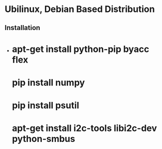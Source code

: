 Ubilinux, Debian Based Distribution
==


## Installation

- [](https://learn.sparkfun.com/tutorials/loading-debian-ubilinux-on-the-edison)


    # apt-get install python-pip byacc flex
    # pip install numpy
    # pip install psutil
    # apt-get install i2c-tools libi2c-dev python-smbus

